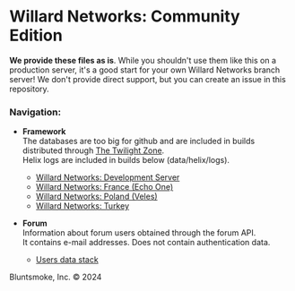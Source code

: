 # Willard Networks: Community Edition
**We provide these files as is**. While you shouldn't use them like this on a production server, it's a good start for your own Willard Networks branch server! We don't provide direct support, but you can create an issue in this repository.

### Navigation:
* **Framework**\
The databases are too big for github and are included in builds distributed through [The Twilight Zone](https://wnsrc.plymouth.thetwilightzone.ru/).\
Helix logs are included in builds below (data/helix/logs).


  * [Willard Networks: Development Server](https://google.com)
  * [Willard Networks: France (Echo One)](https://google.com)
  * [Willard Networks: Poland (Veles)](https://google.com)
  * [Willard Networks: Turkey](https://google.com)
* **Forum**\
Information about forum users obtained through the forum API.\
It contains e-mail addresses. Does not contain authentication data.
  * [Users data stack](https://google.com/)

Bluntsmoke, Inc. © 2024
